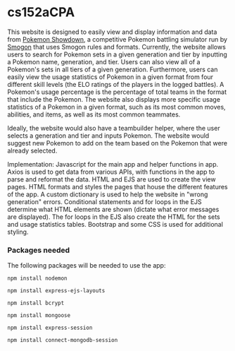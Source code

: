# cs152aCPA

This website is designed to easily view and display information and data from [Pokemon Showdown](https://play.pokemonshowdown.com), a competitive Pokemon 
battling simulator run by [Smogon](https://www.smogon.com) that uses Smogon rules and formats. Currently, the website allows users to search for Pokemon sets in a given
generation and tier by inputting a Pokemon name, generation, and tier. Users can also view all of a Pokemon's sets in all tiers of a given generation. Furthermore, users
can easily view the usage statistics of Pokemon in a given format from four different skill levels (the ELO ratings of the players in the logged battles). A Pokemon's
usage percentage is the percentage of total teams in the format that include the Pokemon. The website also displays more specific usage statistics of a Pokemon in a given format, such as its most common moves, abilities, and items, as well as its most common teammates.

Ideally, the website would also have a teambuilder helper, where the user selects a generation and tier and inputs Pokemon. The website would suggest new Pokemon to add on the team based on the Pokemon that were already selected.

Implementation: Javascript for the main app and helper functions in app. Axios is used to get data from various APIs, with functions in the app to parse and reformat the
data. HTML and EJS are used to create the view pages. HTML formats and styles the pages that house the different features of the app. A custom dictionary is used to help the website in "wrong generation" errors. Conditional statements and for loops in the EJS determine what HTML elements are shown (dictate what error messages are displayed). The for loops in the EJS also create the HTML for the sets and usage statistics tables. Bootstrap and some CSS is used for additional styling.

### Packages needed
The following packages will be needed to use the app:

  `npm install nodemon`
  
  `npm install express-ejs-layouts`
  
  `npm install bcrypt`
 
 `npm install mongoose`
  
  `npm install express-session`
  
  `npm install connect-mongodb-session`

